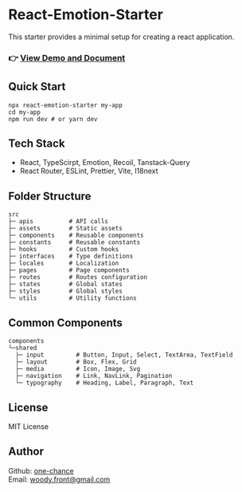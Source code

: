 # React-Emotion-Starter

This starter provides a minimal setup for creating a react application.

### 👉 [View Demo and Document](https://dx30rj3h3cqsq.cloudfront.net)

## Quick Start

```
npx react-emotion-starter my-app
cd my-app
npm run dev # or yarn dev
```

## Tech Stack

- React, TypeScirpt, Emotion, Recoil, Tanstack-Query
- React Router, ESLint, Prettier, Vite, I18next

## Folder Structure

```
src
├─ apis          # API calls
├─ assets        # Static assets
├─ components    # Reusable components
├─ constants     # Reusable constants
├─ hooks         # Custom hooks
├─ interfaces    # Type definitions
├─ locales       # Localization
├─ pages         # Page components
├─ routes        # Routes configuration
├─ states        # Global states
├─ styles        # Global styles
└─ utils         # Utility functions
```

## Common Components

```
components
└─shared
  ├─ input         # Button, Input, Select, TextArea, TextField
  ├─ layout        # Box, Flex, Grid
  ├─ media         # Icon, Image, Svg
  ├─ navigation    # Link, NavLink, Pagination
  └─ typography    # Heading, Label, Paragraph, Text
```

## License

MIT License

## Author

Github: [one-chance](https://github.com/one-chance)<br/>
Email: woody.front@gmail.com
